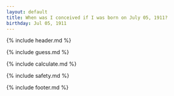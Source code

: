 ```yaml
---
layout: default
title: When was I conceived if I was born on July 05, 1911?
birthday: Jul 05, 1911
---
```


{% include header.md %}

{% include guess.md %}

{% include calculate.md %}

{% include safety.md %}

{% include footer.md %}



